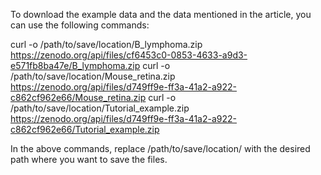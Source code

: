 To download the example data and the data mentioned in the article, you can use the following commands:

curl -o /path/to/save/location/B_lymphoma.zip https://zenodo.org/api/files/cf6453c0-0853-4633-a9d3-e571fb8ba47e/B_lymphoma.zip
curl -o /path/to/save/location/Mouse_retina.zip https://zenodo.org/api/files/d749ff9e-ff3a-41a2-a922-c862cf962e66/Mouse_retina.zip
curl -o /path/to/save/location/Tutorial_example.zip https://zenodo.org/api/files/d749ff9e-ff3a-41a2-a922-c862cf962e66/Tutorial_example.zip

In the above commands, replace /path/to/save/location/ with the desired path where you want to save the files.
